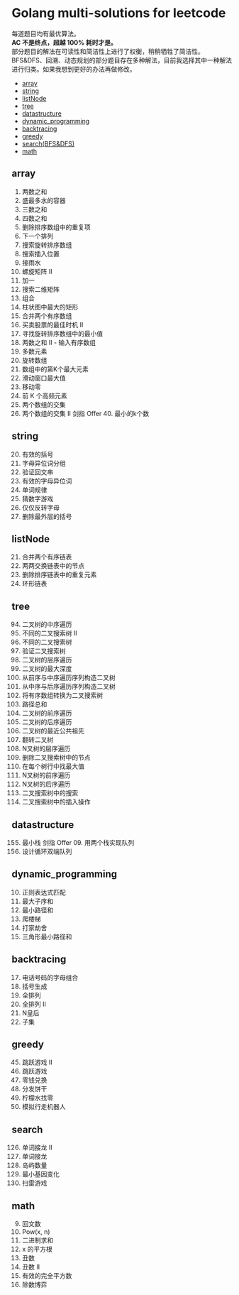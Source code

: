 # Golang multi-solutions for leetcode
每道题目均有最优算法。  
**AC 不是终点，超越 100% 耗时才是。**  
部分题目的解法在可读性和简洁性上进行了权衡，稍稍牺牲了简洁性。  
BFS&DFS、回溯、动态规划的部分题目存在多种解法，目前我选择其中一种解法进行归类。如果我想到更好的办法再做修改。

* [array](#array)
* [string](#string)
* [listNode](#listNode)
* [tree](#tree)
* [datastructure](#datastructure)
* [dynamic_programming](#dynamic-programming)
* [backtracing](#backtracing)
* [greedy](#greedy)
* [search(BFS&DFS)](#search)
* [math](#math)

## array
1. 两数之和
11. 盛最多水的容器
15. 三数之和
18. 四数之和
26. 删除排序数组中的重复项
31. 下一个排列
33. 搜索旋转排序数组
35. 搜索插入位置
42. 接雨水
59. 螺旋矩阵 II
66. 加一
74. 搜索二维矩阵
77. 组合
84. 柱状图中最大的矩形
88. 合并两个有序数组
122. 买卖股票的最佳时机 II
153. 寻找旋转排序数组中的最小值
167. 两数之和 II - 输入有序数组
169. 多数元素
189. 旋转数组
215. 数组中的第K个最大元素
239. 滑动窗口最大值
283. 移动零
347. 前 K 个高频元素
349. 两个数组的交集
350. 两个数组的交集 II
剑指 Offer 40. 最小的k个数

## string
20. 有效的括号
49. 字母异位词分组
125. 验证回文串
242. 有效的字母异位词
290. 单词规律
299. 猜数字游戏
917. 仅仅反转字母
1021. 删除最外层的括号

## listNode
21. 合并两个有序链表
24. 两两交换链表中的节点
83. 删除排序链表中的重复元素
141. 环形链表

## tree
94. 二叉树的中序遍历
95. 不同的二叉搜索树 II
96. 不同的二叉搜索树
98. 验证二叉搜索树
102. 二叉树的层序遍历
104. 二叉树的最大深度
105. 从前序与中序遍历序列构造二叉树
106. 从中序与后序遍历序列构造二叉树
108. 将有序数组转换为二叉搜索树
112. 路径总和
144. 二叉树的前序遍历
145. 二叉树的后序遍历
236. 二叉树的最近公共祖先
266. 翻转二叉树
429. N叉树的层序遍历
450. 删除二叉搜索树中的节点
515. 在每个树行中找最大值
589. N叉树的前序遍历
590. N叉树的后序遍历
700. 二叉搜索树中的搜索
701. 二叉搜索树中的插入操作

## datastructure
155. 最小栈
剑指 Offer 09. 用两个栈实现队列
641. 设计循环双端队列

## dynamic_programming
10. 正则表达式匹配
53. 最大子序和
64. 最小路径和
70. 爬楼梯
198. 打家劫舍
120. 三角形最小路径和

## backtracing
17. 电话号码的字母组合
22. 括号生成
46. 全排列
47. 全排列 II
51. N皇后
78. 子集

## greedy
45. 跳跃游戏 II
55. 跳跃游戏
322. 零钱兑换
455. 分发饼干
860. 柠檬水找零
874. 模拟行走机器人

## search
126. 单词接龙 II
127. 单词接龙
200. 岛屿数量
433. 最小基因变化
529. 扫雷游戏

## math
9. 回文数
50. Pow(x, n)
67. 二进制求和
69. x 的平方根
263. 丑数
264. 丑数 II
367. 有效的完全平方数
1025. 除数博弈